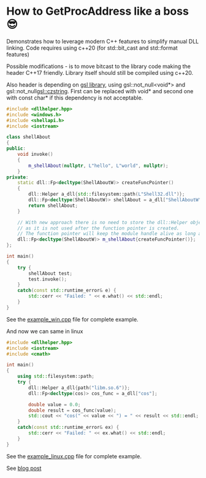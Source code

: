 How to GetProcAddress like a boss 😎
======

Demonstrates how to leverage modern C++ features to simplify manual DLL linking.
Code requires using c++20 (for std::bit_cast and std::format features)

Possible modifications - is to move bitcast to the library code making the header 
C++17 friendly. Library itself should still be compiled using c++20.

Also header is depending on [gsl library](https://github.com/microsoft/GSL.git), 
using gsl::not_null<void*> and gsl::not_null<gsl::czstring>. First can be replaced 
with void* and second one with const char* if this dependency is not acceptable.

```c++
#include <dllhelper.hpp>
#include <windows.h>
#include <shellapi.h>
#include <iostream>

class shellAbout
{
public:
	void invoke()
	{
		m_shellAbout(nullptr, L"hello", L"world", nullptr);
	}
private:
	static dll::Fp<decltype(ShellAboutW)> createFuncPointer()
	{
		dll::Helper a_dll{std::filesystem::path(L"Shell32.dll")};
		dll::Fp<decltype(ShellAboutW)> shellAbout = a_dll["ShellAboutW"];
		return shellAbout;
	}

	// With new approach there is no need to store the dll::Helper object, 
	// as it is not used after the function pointer is created.
	// The function pointer will keep the module handle alive as long as it is used.
	dll::Fp<decltype(ShellAboutW)> m_shellAbout{createFuncPointer()};
};

int main()
{
	try {
		shellAbout test;
		test.invoke();
	}
	catch(const std::runtime_error& e) {
		std::cerr << "Failed: " << e.what() << std::endl;
	}
}
```
See the [example_win.cpp](src/example_win.cpp) file for complete example.

And now we can same in linux
```c++
#include <dllhelper.hpp>
#include <iostream>
#include <cmath>

int main()
{
    using std::filesystem::path;
    try {
        dll::Helper a_dll{path("libm.so.6")};
        dll::Fp<decltype(cos)> cos_func = a_dll["cos"];

        double value = 0.0;
        double result = cos_func(value);
        std::cout << "cos(" << value << ") = " << result << std::endl;
    }
    catch(const std::runtime_error& ex) {
        std::cerr << "Failed: " << ex.what() << std::endl;
    }
}
```
See the [example_linux.cpp](src/example_linux.cpp) file for complete example.

See [blog post](https://blog.benoitblanchon.fr/getprocaddress-like-a-boss)
